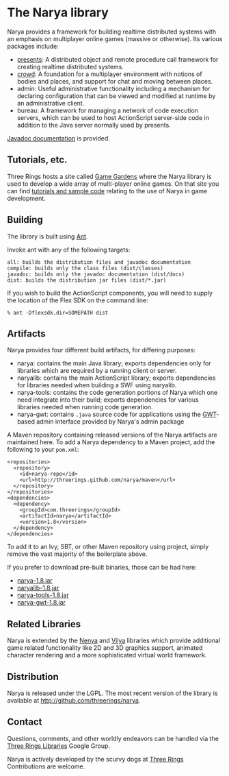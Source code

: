 The Narya library
=================

Narya provides a framework for building realtime distributed systems with an
emphasis on multiplayer online games (massive or otherwise). Its various
packages include:

* [presents]: A distributed object and remote procedure call framework for
  creating realtime distributed systems.
* [crowd]: A foundation for a multiplayer environment with notions of bodies
  and places, and support for chat and moving between places.
* admin: Useful administrative functionality including a mechanism for
  declaring configuration that can be viewed and modified at runtime by an
  administrative client.
* bureau: A framework for managing a network of code execution servers, which
  can be used to host ActionScript server-side code in addition to the Java
  server normally used by presents.

[Javadoc documentation](http://threerings.github.com/narya/apidocs/) is
provided.

Tutorials, etc.
---------------

Three Rings hosts a site called [Game Gardens](http://www.gamegardens.com/)
where the Narya library is used to develop a wide array of multi-player online
games. On that site you can find [tutorials and sample
code](http://wiki.gamegardens.com/) relating to the use of Narya in game
development.

Building
--------

The library is built using [Ant](http://ant.apache.org/).

Invoke ant with any of the following targets:

    all: builds the distribution files and javadoc documentation
    compile: builds only the class files (dist/classes)
    javadoc: builds only the javadoc documentation (dist/docs)
    dist: builds the distribution jar files (dist/*.jar)

If you wish to build the ActionScript components, you will need to supply the
location of the Flex SDK on the command line:

    % ant -Dflexsdk.dir=SOMEPATH dist

Artifacts
---------

Narya provides four different build artifacts, for differing purposes:

* narya: contains the main Java library; exports dependencies only for
  libraries which are required by a running client or server.
* naryalib: contains the main ActionScript library; exports dependencies for
  libraries needed when building a SWF using naryalib.
* narya-tools: contains the code generation portions of Narya which one need
  integrate into their build; exports dependencies for various libraries needed
  when running code generation.
* narya-gwt: contains `.java` source code for applications using the
  [GWT](http://code.google.com/webtoolkit/)-based admin interface provided by
  Narya's admin package

A Maven repository containing released versions of the Narya artifacts are
maintained here. To add a Narya dependency to a Maven project, add the
following to your `pom.xml`:

    <repositories>
      <repository>
        <id>narya-repo</id>
        <url>http://threerings.github.com/narya/maven</url>
      </repository>
    </repositories>
    <dependencies>
      <dependency>
        <groupId>com.threerings</groupId>
        <artifactId>narya</artifactId>
        <version>1.8</version>
      </dependency>
    </dependencies>

To add it to an Ivy, SBT, or other Maven repository using project, simply
remove the vast majority of the boilerplate above.

If you prefer to download pre-built binaries, those can be had here:

* [narya-1.8.jar](http://threerings.github.com/narya/maven/com/threerings/narya/1.8/narya-1.8.jar)
* [naryalib-1.8.jar](http://threerings.github.com/narya/maven/com/threerings/naryalib/1.8/naryalib-1.8.swc)
* [narya-tools-1.8.jar](http://threerings.github.com/narya/maven/com/threerings/narya-tools/1.8/narya-tools-1.8.jar)
* [narya-gwt-1.8.jar](http://threerings.github.com/narya/maven/com/threerings/narya-gwt/1.8/narya-gwt-1.8.jar)

Related Libraries
-----------------

Narya is extended by the [Nenya](http://github.com/threerings/nenya) and
[Vilya](http://github.com/threerings/vilya) libraries which provide additional
game related functionality like 2D and 3D graphics support, animated character
rendering and a more sophisticated virtual world framework.

Distribution
------------

Narya is released under the LGPL. The most recent version of the library is
available at http://github.com/threerings/narya.

Contact
-------

Questions, comments, and other worldly endeavors can be handled via the [Three
Rings Libraries](http://groups.google.com/group/ooo-libs) Google Group.

Narya is actively developed by the scurvy dogs at
[Three Rings](http://www.threerings.net) Contributions are welcome.

[presents]: http://threerings.github.com/narya/apidocs/com/threerings/presents/package-summary.html
[crowd]: http://threerings.github.com/narya/apidocs/com/threerings/crowd/package-summary.html

